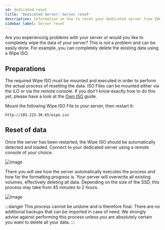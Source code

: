 ```yaml
---
id: dedicated-reset
title: 'Dedicated Server: Server reset'
description: Information on how to reset your dedicated server from ZAP-Hosting - ZAP-Hosting.com documentation
sidebar_label: Server reset
---
```




Are you experiencing problems with your server or would you like to completely wipe the data of your server? This is not a problem and can be easily done. For example, you can completely delete the existing data using a Wipe ISO.



## Preparations

The required Wipe ISO must be mounted and executed in order to perform the actual process of resetting the data. ISO Files can be mounted either via the iLO or via the remote console. If you don't know exactly how to do this yet, please have a look at the [Own ISO](dedicated-iso.md) guide. 

Mount the following Wipe ISO File to your server, then restart it:


```
http://185.223.30.65/wipe.iso
```



## Reset of data

Once the server has been restarted, the Wipe ISO should be automatically detected and loaded. Connect to your dedicated server using a remote console of your choice.

![image](https://user-images.githubusercontent.com/26007280/217034014-ae5b5477-7ac8-4f67-ba6c-3c8e419ad621.png)



There you will see how the server automatically executes the process and how far the formatting progress is. Your server will overwrite all existing volumes, effectively deleting all data. Depending on the size of the SSD, this process may take from 45 minutes to 2 hours.

![image](https://user-images.githubusercontent.com/13604413/159174333-ef109e7e-2e79-4201-81cf-b33301c4d0b7.png)



:::danger
This process cannot be undone and is therefore final. There are no additional backups that can be imported in case of need.
We strongly advise against performing this process unless you are absolutely certain you want to delete all your data.
:::

